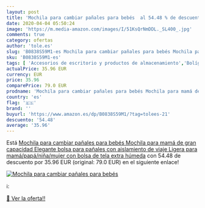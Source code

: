 ```yaml
---
layout: post
title: 'Mochila para cambiar pañales para bebés  al 54.48 % de descuento'
date: 2020-04-04 05:50:24
image: 'https://m.media-amazon.com/images/I/51KsQrNmDDL._SL400_.jpg'
comments: true
category: ofertas
author: 'tole.es'
slug: 'B0838S59M1-es Mochila para cambiar pañales para bebés Mochila para mamá...'
sku: 'B0838S59M1-es'
tags: [ 'Accesorios de escritorio y productos de almacenamiento','Bolígrafos, lápices y útiles de escritura','Costura y manualidades','Dibujo','Estuches escolares','Hogar y cocina','Lápices','Marcadores','Material de oficina','Materiales de dibujo','Materiales, organizadores y dispensadores de escritorio','Oficina y papelería','Portaminas','Rotuladores y subrayadores','Subrayadores','mochila', ]
actualPrice: 35.96 EUR
currency: EUR
price: 35.96
comparePrice: 79.0 EUR
prodname: 'Mochila para cambiar pañales para bebés Mochila para mamá de gran capacidad Elegante bolsa para pañales con aislamiento de viaje Ligera para mamá/papá/niña/mujer con bolsa de tela extra húmeda'
country: 'es'
flag: '🇪🇸'
brand: ''
buyurl: 'https://www.amazon.es/dp/B0838S59M1/?tag=tolees-21'
descuento: '54.48'
average: '35.96'
---
```


Está [Mochila para cambiar pañales para bebés Mochila para mamá de gran capacidad Elegante bolsa para pañales con aislamiento de viaje Ligera para mamá/papá/niña/mujer con bolsa de tela extra húmeda](https://www.amazon.es/dp/B0838S59M1/?tag=tolees-21) con 54.48 de descuento por 35.96 EUR (original: 79.0 EUR) en el siguiente enlace!

[![Mochila para cambiar pañales para bebés ](https://m.media-amazon.com/images/I/51KsQrNmDDL._SL400_.jpg)](https://www.amazon.es/dp/B0838S59M1/?tag=tolees-21)

ℹ️:


[🛒 Ver la oferta!!](https://www.amazon.es/dp/B0838S59M1/?tag=tolees-21)
